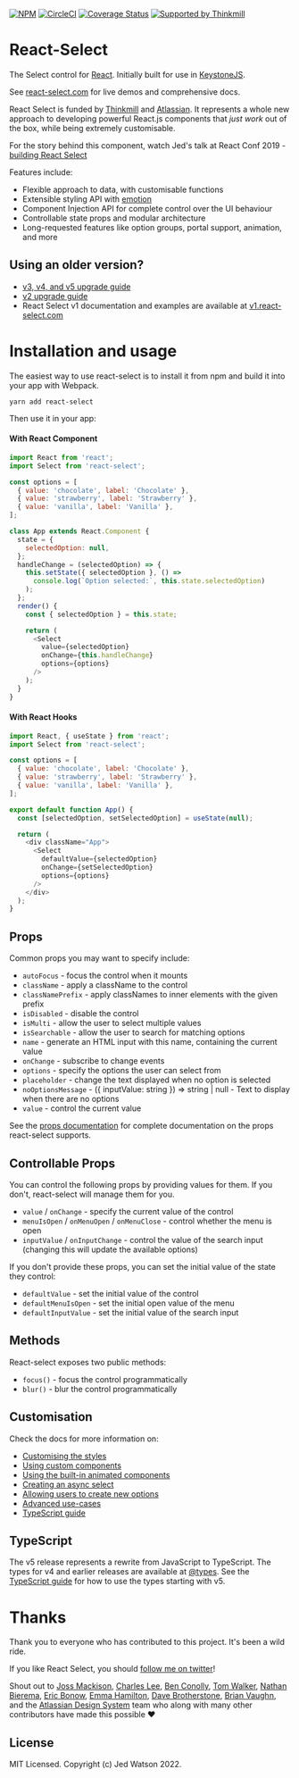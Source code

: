 [![NPM](https://img.shields.io/npm/v/react-select.svg)](https://www.npmjs.com/package/react-select)
[![CircleCI](https://circleci.com/gh/JedWatson/react-select/tree/master.svg?style=shield)](https://circleci.com/gh/JedWatson/react-select/tree/master)
[![Coverage Status](https://coveralls.io/repos/JedWatson/react-select/badge.svg?branch=master&service=github)](https://coveralls.io/github/JedWatson/react-select?branch=master)
[![Supported by Thinkmill](https://thinkmill.github.io/badge/heart.svg)](http://thinkmill.com.au/?utm_source=github&utm_medium=badge&utm_campaign=react-select)

# React-Select

The Select control for [React](https://reactjs.com). Initially built for use in [KeystoneJS](http://www.keystonejs.com).

See [react-select.com](https://www.react-select.com) for live demos and comprehensive docs.

React Select is funded by [Thinkmill](https://www.thinkmill.com.au) and [Atlassian](https://atlaskit.atlassian.com). It represents a whole new approach to developing powerful React.js components that _just work_ out of the box, while being extremely customisable.

For the story behind this component, watch Jed's talk at React Conf 2019 - [building React Select](https://youtu.be/yS0jUnmBujE)

Features include:

- Flexible approach to data, with customisable functions
- Extensible styling API with [emotion](https://emotion.sh)
- Component Injection API for complete control over the UI behaviour
- Controllable state props and modular architecture
- Long-requested features like option groups, portal support, animation, and more

## Using an older version?

- [v3, v4, and v5 upgrade guide](https://react-select.com/upgrade)
- [v2 upgrade guide](https://react-select.com/upgrade-to-v2)
- React Select v1 documentation and examples are available at [v1.react-select.com](https://v1.react-select.com)

# Installation and usage

The easiest way to use react-select is to install it from npm and build it into your app with Webpack.

```
yarn add react-select
```

Then use it in your app:

#### With React Component

```js
import React from 'react';
import Select from 'react-select';

const options = [
  { value: 'chocolate', label: 'Chocolate' },
  { value: 'strawberry', label: 'Strawberry' },
  { value: 'vanilla', label: 'Vanilla' },
];

class App extends React.Component {
  state = {
    selectedOption: null,
  };
  handleChange = (selectedOption) => {
    this.setState({ selectedOption }, () =>
      console.log(`Option selected:`, this.state.selectedOption)
    );
  };
  render() {
    const { selectedOption } = this.state;

    return (
      <Select
        value={selectedOption}
        onChange={this.handleChange}
        options={options}
      />
    );
  }
}
```

#### With React Hooks

```js
import React, { useState } from 'react';
import Select from 'react-select';

const options = [
  { value: 'chocolate', label: 'Chocolate' },
  { value: 'strawberry', label: 'Strawberry' },
  { value: 'vanilla', label: 'Vanilla' },
];

export default function App() {
  const [selectedOption, setSelectedOption] = useState(null);

  return (
    <div className="App">
      <Select
        defaultValue={selectedOption}
        onChange={setSelectedOption}
        options={options}
      />
    </div>
  );
}
```

## Props

Common props you may want to specify include:

- `autoFocus` - focus the control when it mounts
- `className` - apply a className to the control
- `classNamePrefix` - apply classNames to inner elements with the given prefix
- `isDisabled` - disable the control
- `isMulti` - allow the user to select multiple values
- `isSearchable` - allow the user to search for matching options
- `name` - generate an HTML input with this name, containing the current value
- `onChange` - subscribe to change events
- `options` - specify the options the user can select from
- `placeholder` - change the text displayed when no option is selected
- `noOptionsMessage` - ({ inputValue: string }) => string | null - Text to display when there are no options
- `value` - control the current value

See the [props documentation](https://www.react-select.com/props) for complete documentation on the props react-select supports.

## Controllable Props

You can control the following props by providing values for them. If you don't, react-select will manage them for you.

- `value` / `onChange` - specify the current value of the control
- `menuIsOpen` / `onMenuOpen` / `onMenuClose` - control whether the menu is open
- `inputValue` / `onInputChange` - control the value of the search input (changing this will update the available options)

If you don't provide these props, you can set the initial value of the state they control:

- `defaultValue` - set the initial value of the control
- `defaultMenuIsOpen` - set the initial open value of the menu
- `defaultInputValue` - set the initial value of the search input

## Methods

React-select exposes two public methods:

- `focus()` - focus the control programmatically
- `blur()` - blur the control programmatically

## Customisation

Check the docs for more information on:

- [Customising the styles](https://www.react-select.com/styles)
- [Using custom components](https://www.react-select.com/components)
- [Using the built-in animated components](https://www.react-select.com/home#animated-components)
- [Creating an async select](https://www.react-select.com/async)
- [Allowing users to create new options](https://www.react-select.com/creatable)
- [Advanced use-cases](https://www.react-select.com/advanced)
- [TypeScript guide](https://www.react-select.com/typescript)

## TypeScript

The v5 release represents a rewrite from JavaScript to TypeScript. The types for v4 and earlier releases are available at [@types](https://www.npmjs.com/package/@types/react-select). See the [TypeScript guide](https://www.react-select.com/typescript) for how to use the types starting with v5.

# Thanks

Thank you to everyone who has contributed to this project. It's been a wild ride.

If you like React Select, you should [follow me on twitter](https://twitter.com/jedwatson)!

Shout out to [Joss Mackison](https://github.com/jossmac), [Charles Lee](https://github.com/gwyneplaine), [Ben Conolly](https://github.com/Noviny), [Tom Walker](https://github.com/bladey), [Nathan Bierema](https://github.com/Methuselah96), [Eric Bonow](https://github.com/ebonow), [Emma Hamilton](https://github.com/emmatown), [Dave Brotherstone](https://github.com/bruderstein), [Brian Vaughn](https://github.com/bvaughn), and the [Atlassian Design System](https://atlassian.design) team who along with many other contributors have made this possible ❤️

## License

MIT Licensed. Copyright (c) Jed Watson 2022.
